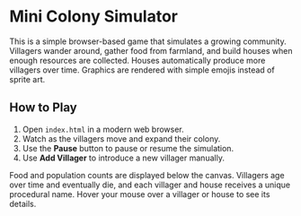 # Mini Colony Simulator

This is a simple browser-based game that simulates a growing community. Villagers wander around, gather food from farmland, and build houses when enough resources are collected. Houses automatically produce more villagers over time. Graphics are rendered with simple emojis instead of sprite art.

## How to Play

1. Open `index.html` in a modern web browser.
2. Watch as the villagers move and expand their colony.
3. Use the **Pause** button to pause or resume the simulation.
4. Use **Add Villager** to introduce a new villager manually.

Food and population counts are displayed below the canvas. Villagers age over time and eventually die, and each villager and house receives a unique procedural name. Hover your mouse over a villager or house to see its details.
